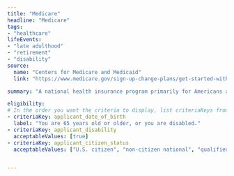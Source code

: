 ```yaml
---
title: "Medicare"
headline: "Medicare"
tags: 
- "healthcare"
lifeEvents: 
- "late adulthood"
- "retirement"
- "disability"
source:
  name: "Centers for Medicare and Medicaid"
  link: "https://www.medicare.gov/sign-up-change-plans/get-started-with-medicare"

summary: "A national health insurance program primarily for Americans aged 65 and older, and for people with disabilities."

eligibility:
# In the order you want the criteria to display, list criteriaKeys from the csv here, each followed by a comma-separated list of which values indicate eligibility for that criteria. Wrap individual values in quotes if they have inner commas.
- criteriaKey: applicant_date_of_birth
  label: "You are 65 years old or older, or you are disabled."
- criteriaKey: applicant_disability
  acceptableValues: [true]
- criteriaKey: applicant_citizen_status
  acceptableValues: ["U.S. citizen", "non-citizen national", "qualified alien"]


---
```


